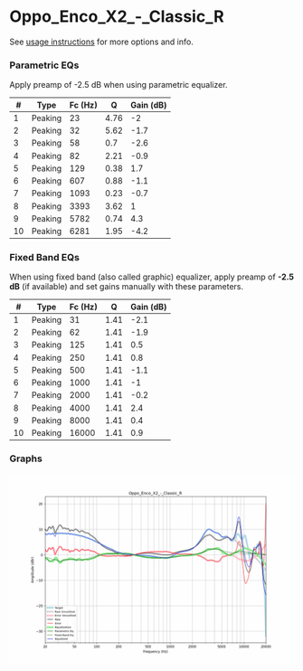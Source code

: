 # Oppo_Enco_X2_-_Classic_R
See [usage instructions](https://github.com/jaakkopasanen/AutoEq#usage) for more options and info.

### Parametric EQs
Apply preamp of -2.5 dB when using parametric equalizer.

|   # | Type    |   Fc (Hz) |    Q |   Gain (dB) |
|-----|---------|-----------|------|-------------|
|   1 | Peaking |        23 | 4.76 |        -2   |
|   2 | Peaking |        32 | 5.62 |        -1.7 |
|   3 | Peaking |        58 | 0.7  |        -2.6 |
|   4 | Peaking |        82 | 2.21 |        -0.9 |
|   5 | Peaking |       129 | 0.38 |         1.7 |
|   6 | Peaking |       607 | 0.88 |        -1.1 |
|   7 | Peaking |      1093 | 0.23 |        -0.7 |
|   8 | Peaking |      3393 | 3.62 |         1   |
|   9 | Peaking |      5782 | 0.74 |         4.3 |
|  10 | Peaking |      6281 | 1.95 |        -4.2 |

### Fixed Band EQs
When using fixed band (also called graphic) equalizer, apply preamp of **-2.5 dB** (if available) and set gains manually with these parameters.

|   # | Type    |   Fc (Hz) |    Q |   Gain (dB) |
|-----|---------|-----------|------|-------------|
|   1 | Peaking |        31 | 1.41 |        -2.1 |
|   2 | Peaking |        62 | 1.41 |        -1.9 |
|   3 | Peaking |       125 | 1.41 |         0.5 |
|   4 | Peaking |       250 | 1.41 |         0.8 |
|   5 | Peaking |       500 | 1.41 |        -1.1 |
|   6 | Peaking |      1000 | 1.41 |        -1   |
|   7 | Peaking |      2000 | 1.41 |        -0.2 |
|   8 | Peaking |      4000 | 1.41 |         2.4 |
|   9 | Peaking |      8000 | 1.41 |         0.4 |
|  10 | Peaking |     16000 | 1.41 |         0.9 |

### Graphs
![](./Oppo_Enco_X2_-_Classic_R.png)

